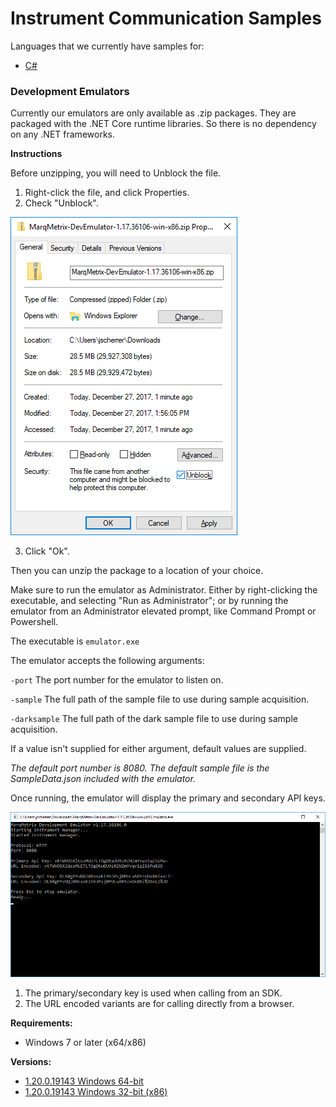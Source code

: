 # Instrument Communication Samples
Languages that we currently have samples for:

- [C#](Instrument%20Communications/CS)

### Development Emulators
Currently our emulators are only available as .zip packages. They are packaged with the .NET Core runtime libraries. So there is no dependency on any .NET frameworks.

**Instructions**

Before unzipping, you will need to Unblock the file.

1. Right-click the file, and click Properties.
2. Check "Unblock".

![Unblock](EmulatorSetup/UnblockPackage.png)

3. Click "Ok".

Then you can unzip the package to a location of your choice.

Make sure to run the emulator as Administrator. Either by right-clicking the executable, and selecting "Run as Administrator"; or by running the emulator from an Administrator elevated prompt, like Command Prompt or Powershell.

The executable is `emulator.exe` 

The emulator accepts the following arguments:

`-port`
The port number for the emulator to listen on.

`-sample`
The full path of the sample file to use during sample acquisition.

`-darksample`
The full path of the dark sample file to use during sample acquisition.

If a value isn't supplied for either argument, default values are supplied.

*The default port number is 8080. The default sample file is the SampleData.json included with the emulator.*

Once running, the emulator will display the primary and secondary API keys.

![Emulator Running](EmulatorSetup/EmulatorRunning.png)

1. The primary/secondary key is used when calling from an SDK.
2. The URL encoded variants are for calling directly from a browser.

**Requirements:**

- Windows 7 or later (x64/x86)

**Versions:**

- [1.20.0.19143 Windows 64-bit](https://marqmetrixresources01.blob.core.windows.net/software/MarqMetrix-DevEmulator-1.20.0.19143-02-win-x64.zip)
- [1.20.0.19143 Windows 32-bit (x86)](https://marqmetrixresources01.blob.core.windows.net/software/MarqMetrix-DevEmulator-1.20.0.19143-02-win-x86.zip)
